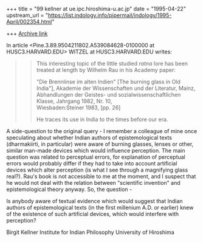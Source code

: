 +++
title = "99 kellner at ue.ipc.hiroshima-u.ac.jp"
date = "1995-04-22"
upstream_url = "https://list.indology.info/pipermail/indology/1995-April/002354.html"

+++
[Archive link](https://list.indology.info/pipermail/indology/1995-April/002354.html)

In article <Pine.3.89.9504211802.A539084628-0100000 at HUSC3.HARVARD.EDU>
WITZEL at HUSC3.HARVARD.EDU writes:

>> This interesting topic of the little studied *ratna* lore has been 
>> treated at length by Wilhelm Rau in his Academy paper:
>> 
>> "Die Brennlinse im alten Indien" [The burning glass in Old India"],
>> Akademie der Wissenschaften und der Literatur, Mainz, Abhandlungen der 
>> Geistes- und sozialwissenschaftlichen Klasse, Jahrgang 1982, Nr. 10,  
>> Wiesbaden:Steiner 1983, [pp. 26]  
>> 
>> He traces its use in India to the times before our era.
>> 
A side-question to the original query - I remember a colleague of mine
once speculating about whether Indian authors of epistemological texts
(dharmakiirti, in particular) were aware of burning glasses, lenses or other,
similar man-made devices which would influence perception. The main
question was related to perceptual errors, for explanation of
perceptual errors would probably differ if they had to take into
account artificial devices which alter perception (is what I see
through a magnifying glass real?). Rau's book is not accessible to
me at the moment, and I suspect that he would not deal with the
relation between "scientific invention" and epistemological theory
anyway. So, the question -

Is anybody aware of textual evidence which would suggest that
Indian authors of epistemological texts (in the first millenium A.D. or
earlier) knew of the existence of such artificial devices,
which would interfere with perception?

Birgit Kellner
Institute for Indian Philosophy
University of Hiroshima





